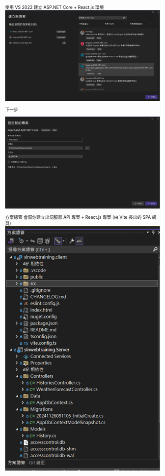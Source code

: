 使用 VS 2022 建立 ASP.NET Core + React.js 環境
![alt text](image.png)

下一步

![alt text](image-1.png)

方案總管
會幫你建立出伺服器 API 專案 + React.js 專案 (由 Vite 長出的 SPA 網頁)
![alt text](image-2.png)
